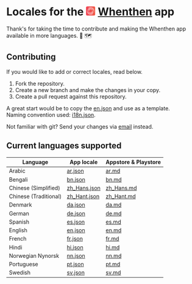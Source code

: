 # Locales for the <img src="./icon.png" alt="whenthen logo" width="24"/> [Whenthen](https://whenthen.app/) app
Thank's for taking the time to contribute and making the Whenthen app available in more languages. :clap: :world_map:

## Contributing
If you would like to add or correct locales, read below.

1) Fork the repository.  
2) Create a new branch and make the changes in your copy.
3) Create a pull request against this repository.

A great start would be to copy the [en.json](locales/en.json) and use as a template.  
Naming convention used: [i18n.json](i18n.json).  

Not familiar with git? Send your changes via [email](mailto:whenthen@d99.se) instead.

## Current languages supported
|Language|App locale|Appstore & Playstore|
|---------------------|----------|--------------------|
|Arabic|[ar.json](locales/ar.json)|[ar.md](locales/ar.md)|
|Bengali|[bn.json](locales/bn.json)|[bn.md](locales/bn.md)|
|Chinese (Simplified)|[zh_Hans.json](locales/zh_Hans.json)|[zh_Hans.md](locales/zh_Hans.md)|
|Chinese (Traditional)|[zh_Hant.json](locales/zh_Hant.json)|[zh_Hant.md](locales/zh_Hant.md)|
|Denmark|[da.json](locales/da.json)|[da.md](locales/da.md)|
|German|[de.json](locales/en.json)|[de.md](locales/en.md)|
|Spanish|[es.json](locales/es.json)|[es.md](locales/es.md)|
|English|[en.json](locales/en.json)|[en.md](locales/en.md)|
|French|[fr.json](locales/fr.json)|[fr.md](locales/fr.md)|
|Hindi|[hi.json](locales/hi.json)|[hi.md](locales/hi.md)|
|Norwegian Nynorsk|[nn.json](locales/nn.json)|[nn.md](locales/nn.md)|
|Portuguese|[pt.json](locales/pt.json)|[pt.md](locales/pt.md)|
|Swedish|[sv.json](locales/en.json)|[sv.md](locales/en.md)|
